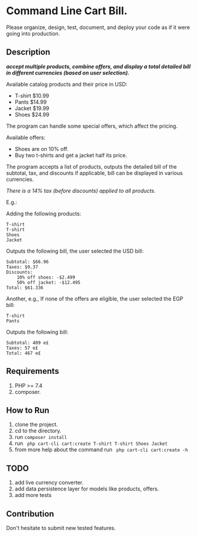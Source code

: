 # Command Line Cart Bill.
Please organize, design, test, document, and deploy your code as if it were
going into production.

## Description

***accept multiple products, combine offers, and display a total detailed bill in different currencies (based on user selection).***

Available catalog products and their price in USD:

* T-shirt $10.99
* Pants $14.99
* Jacket $19.99
* Shoes $24.99

The program can handle some special offers, which affect the pricing.

Available offers:

* Shoes are on 10% off.
* Buy two t-shirts and get a jacket half its price.

The program accepts a list of products, outputs the detailed bill of the subtotal, tax, and discounts if applicable, bill can be displayed in various currencies.

*There is a 14% tax (before discounts) applied to all products.*

E.g.:

Adding the following products:

```
T-shirt
T-shirt
Shoes
Jacket
```

Outputs the following bill, the user selected the USD bill:

```
Subtotal: $66.96
Taxes: $9.37
Discounts:
	10% off shoes: -$2.499
	50% off jacket: -$12.495
Total: $61.336
```

Another, e.g., If none of the offers are eligible, the user selected the EGP bill:

```
T-shirt
Pants
```

Outputs the following bill:

```
Subtotal: 409 e£
Taxes: 57 e£
Total: 467 e£
```
  
## Requirements
1. PHP >= 7.4
1. composer. 
  
## How to Run
1. clone the project.
1. cd to the directory. 
1. run `composer install`
1. run ` php cart-cli cart:create T-shirt T-shirt Shoes Jacket`
1. from more help about the command run ` php cart-cli cart:create -h`
  
## TODO
1. add live currency converter.
1. add data persistence layer for models like products, offers. 
1. add more tests

## Contribution
Don't hesitate to submit new tested features.
